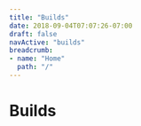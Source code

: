 ```yaml
---
title: "Builds"
date: 2018-09-04T07:07:26-07:00
draft: false
navActive: "builds"
breadcrumb:
- name: "Home"
  path: "/"
---
```


# Builds

